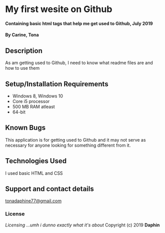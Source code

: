# My first wesite on Github
#### Containing basic html tags that help me get used to Github, July 2019
#### By **Carine, Tona**
## Description
As am getting used to Github, I need to know what readme files are and how to use them
## Setup/Installation Requirements
* Windows 8, Windows 10
* Core i5 processor
* 500 MB RAM atleast
* 64-bit 
## Known Bugs
This application is for getting used to Github and it may not serve as necessary for anyone looking for something different from it.
## Technologies Used
I used basic HTML and CSS
## Support and contact details
tonadaphine77@gmail.com
### License
*Licensing ...umh i dunno exactly what it's about*
Copyright (c) 2019 **Daphin**
